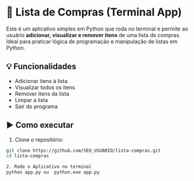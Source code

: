 # 🛒 Lista de Compras (Terminal App)

Este é um aplicativo simples em Python que roda no terminal e permite ao usuário **adicionar, visualizar e remover itens** de uma lista de compras. Ideal para praticar lógica de programação e manipulação de listas em Python.

## 💡 Funcionalidades

- Adicionar itens à lista
- Visualizar todos os itens
- Remover itens da lista
- Limpar a lista
- Sair do programa

## ▶️ Como executar

1. Clone o repositório:

```bash
git clone https://github.com/SEU_USUARIO/lista-compras.git
cd lista-compras

2. Rode o Aplicativo no terminal
python app.py ou  python.exe app.py
